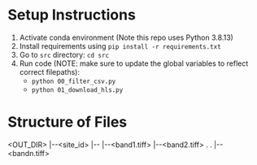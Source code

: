 # Setup Instructions
1. Activate conda environment (Note this repo uses Python 3.8.13)
2. Install requirements using `pip install -r requirements.txt`
3. Go to `src` directory: `cd src`
3. Run code (NOTE: make sure to update the global variables to reflect correct filepaths):
    - `python 00_filter_csv.py`
    - `python 01_download_hls.py`

# Structure of Files
<OUT_DIR>
    |--<site_id>
        |--<date>
            |--<band1.tiff>
            |--<band2.tiff>
            .
            .
            |--<bandn.tiff>
